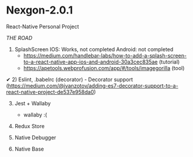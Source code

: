 # Nexgon-2.0.1
React-Native Personal Project

*THE ROAD*

1) SplashScreen
   IOS: Works, not completed
   Android: not completed 
   - https://medium.com/handlebar-labs/how-to-add-a-splash-screen-to-a-react-native-app-ios-and-android-30a3cec835ae (tutorial)
   - https://apetools.webprofusion.com/app/#/tools/imagegorilla (tool)
   
✔ 2) Eslint, .babelrc (decorator)
    - Decorator support (https://medium.com/@ivanzotov/adding-es7-decorator-support-to-a-react-native-project-de537e958da0)

3) Jest + Wallaby
    - wallaby :(

4) Redux Store

5) Native Debugger

6) Native Base   
